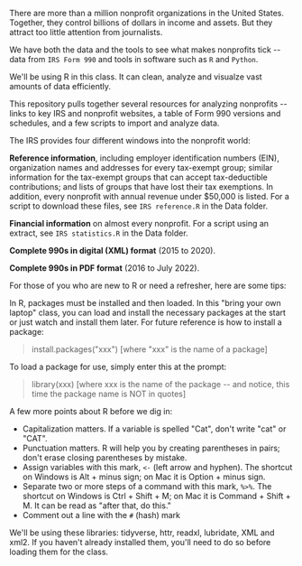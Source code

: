 There are more than a million nonprofit organizations in the United States. Together, they control billions of dollars in income and assets. But they attract too little attention from journalists.

We have both the data and the tools to see what makes nonprofits tick -- data from <code>IRS Form 990</code> and tools in software such as <code>R</code> and <code>Python</code>.

We'll be using R in this class. It can clean, analyze and visualze vast amounts of data efficiently. 

This repository pulls together several resources for analyzing nonprofits -- links to key IRS and nonprofit websites, a table of Form 990 versions and schedules, and a few scripts to import and analyze data.

The IRS provides four different windows into the nonprofit world:

**Reference information**, including employer identification numbers (EIN), organization names and addresses for every tax-exempt group; similar information for the tax-exempt groups that can accept tax-deductible contributions; and lists of groups that have lost their tax exemptions. In addition, every nonprofit with annual revenue under $50,000 is listed. For a script to download these files, see <code>IRS reference.R</code> in the Data folder.

**Financial information** on almost every nonprofit. For a script using an extract, see <code>IRS statistics.R</code> in the Data folder. 

**Complete 990s in digital (XML) format** (2015 to 2020).

**Complete 990s in PDF format** (2016 to July 2022). 

For those of you who are new to R or need a refresher, here are some tips:

In R, packages must be installed and then loaded. In this "bring your own laptop" class, you can load and install the necessary packages at the start or just watch and install them later. For future reference is how to install a package:

> install.packages("xxx")  [where "xxx" is the name of a package]

To load a package for use, simply enter this at the prompt:

> library(xxx) [where xxx is the name of the package -- and notice, this time the package name is NOT in quotes]

A few more points about R before we dig in:

* Capitalization matters. If a variable is spelled "Cat", don't write "cat" or "CAT". 
* Punctuation matters. R will help you by creating parentheses in pairs; don't erase closing parentheses by mistake.
* Assign variables with this mark, <code><-</code> (left arrow and hyphen). The shortcut on Windows is Alt + minus sign; on Mac it is Option + minus sign.
* Separate two or more steps of a command with this mark, <code>%>%</code>. The shortcut on Windows is Ctrl + Shift + M; on Mac it is Command + Shift + M. It can be read as "after that, do this."
* Comment out a line with the <code>#</code> (hash) mark

We'll be using these libraries: tidyverse, httr, readxl, lubridate, XML and xml2. If you haven't already installed them, you'll need to do so before loading them for the class.
